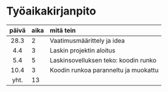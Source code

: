 # Työaikakirjanpito
| päivä | aika | mitä tein  |
| :----:|:-----| :-----|
| 28.3  |  2   | Vaatimusmäärittely ja idea |
| 4.4   |  3   | Laskin projektin aloitus |
| 5.4   |  5   | Laskinsovelluksen teko: koodin runko |
| 10.4  |  3   | Koodin runkoa paranneltu ja muokattu |
| yht.  |  13  |



